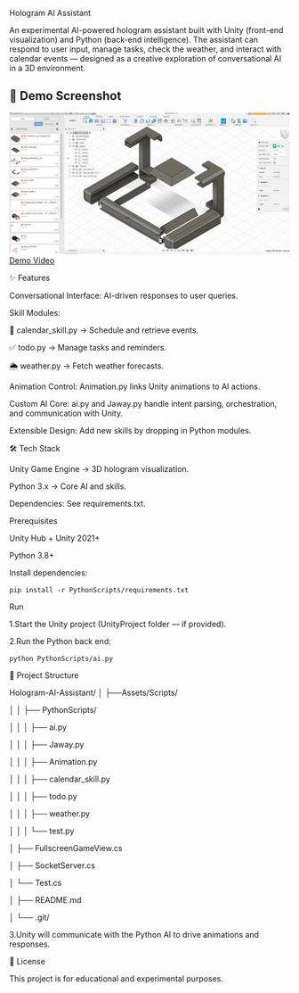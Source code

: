 
Hologram AI Assistant

An experimental AI-powered hologram assistant built with Unity (front-end visualization) and Python (back-end intelligence).
The assistant can respond to user input, manage tasks, check the weather, and interact with calendar events — designed as a creative exploration of conversational AI in a 3D environment.

## 📸 Demo Screenshot
![Hologram AI Assistant Demo](demo/446079647_1281662572797177_2202408616915992201_n.png)
[Demo Video](https://youtu.be/NRU3NxvboQc)

✨ Features

Conversational Interface: AI-driven responses to user queries.

Skill Modules:

📅 calendar_skill.py → Schedule and retrieve events.

✅ todo.py → Manage tasks and reminders.

🌦️ weather.py → Fetch weather forecasts.

Animation Control: Animation.py links Unity animations to AI actions.

Custom AI Core: ai.py and Jaway.py handle intent parsing, orchestration, and communication with Unity.

Extensible Design: Add new skills by dropping in Python modules.

🛠️ Tech Stack

Unity Game Engine → 3D hologram visualization.

Python 3.x → Core AI and skills.

Dependencies: See requirements.txt.

Prerequisites

Unity Hub + Unity 2021+

Python 3.8+

Install dependencies:

    pip install -r PythonScripts/requirements.txt

Run

1.Start the Unity project (UnityProject folder — if provided).

2.Run the Python back end:

    python PythonScripts/ai.py


📂 Project Structure

Hologram-AI-Assistant/
│   ├──Assets/Scripts/

│   │   ├── PythonScripts/

│   │   │   ├── ai.py

│   │   │   ├── Jaway.py

│   │   │   ├── Animation.py

│   │   │   ├── calendar_skill.py

│   │   │   ├── todo.py

│   │   │   ├── weather.py

│   │   │   └── test.py

│   ├── FullscreenGameView.cs

│   ├── SocketServer.cs

│   └── Test.cs

│   ├── README.md

│   └── .git/


3.Unity will communicate with the Python AI to drive animations and responses.

📜 License

This project is for educational and experimental purposes.






